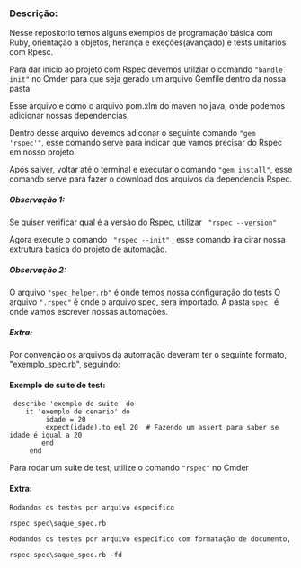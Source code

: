 ### Descrição:
Nesse repositorio temos alguns exemplos de programação básica com Ruby, orientação a objetos, herança e exeções(avançado) e tests unitarios com Rpesc.

Para dar inicio ao projeto com Rspec devemos utilziar o comando ```"bandle init"``` no Cmder para que seja gerado um arquivo Gemfile dentro da nossa pasta 

Esse arquivo e como o arquivo pom.xlm do maven no java, onde podemos adicionar nossas dependencias.

Dentro desse arquivo devemos adiconar o seguinte comando ```"gem 'rspec'"```, esse comando serve para indicar que vamos precisar do Rspec em nosso projeto.

Após salver, voltar até o terminal e executar o comando ```"gem install"```, esse comando serve para fazer o download dos arquivos da dependencia Rspec.

##### Observação 1:
Se quiser verificar qual é a versão do Rspec, utilizar ```  "rspec --version" ``` 


Agora execute o comando ```  "rspec --init" ``` , esse comando ira cirar nossa extrutura basica do projeto de automação. 


##### Observação 2:
O arquivo ``` "spec_helper.rb" ``` é onde temos nossa configuração do tests
O arquivo ``` ".rspec" ``` é onde o arquivo spec, sera importado.
A pasta ```spec ``` é onde vamos escrever nossas automações.
  ##### Extra:
   Por convenção os arquivos da automação deveram ter o seguinte formato, "exemplo_spec.rb", seguindo:	
		
		
#### Exemplo de suite de test:
``` 
 describe 'exemplo de suite' do
	it 'exemplo de cenario' do
		 idade = 20
		 expect(idade).to eql 20  # Fazendo um assert para saber se idade é igual a 20
		end
	 end
```

Para rodar um suite de test, utilize o comando ``` "rspec" ```  no Cmder

####  Extra:
	Rodandos os testes por arquivo especifico
```
rspec spec\saque_spec.rb 
```
    Rodandos os testes por arquivo especifico com formatação de documento,
	
```
rspec spec\saque_spec.rb -fd
```
